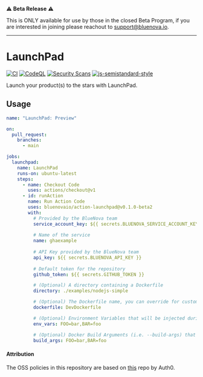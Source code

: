 ⚠️ **Beta Release** ⚠️ 

This is ONLY available for use by those in the closed Beta Program, if you are interested in joining please reachout to [support@bluenova.io](mailto:support@bluenova.io?subject=Beta%20Program).

---

# LaunchPad

[![CI](https://github.com/bluenovaio/action-launchpad/actions/workflows/ci.yaml/badge.svg)](https://github.com/bluenovaio/action-launchpad/actions/workflows/ci.yaml)
[![CodeQL](https://github.com/bluenovaio/action-launchpad/actions/workflows/codeql-analysis.yml/badge.svg)](https://github.com/bluenovaio/action-launchpad/actions/workflows/codeql-analysis.yml)
[![Security Scans](https://github.com/bluenovaio/action-launchpad/actions/workflows/security.yaml/badge.svg)](https://github.com/bluenovaio/action-launchpad/actions/workflows/security.yaml)
[![js-semistandard-style](https://img.shields.io/badge/code%20style-semistandard-brightgreen.svg?style=flat-square)](https://github.com/standard/semistandard)

Launch your product(s) to the stars with LaunchPad.

## Usage
```yaml
name: "LaunchPad: Preview"

on:
  pull_request:
    branches:
      - main

jobs:
  launchpad:
    name: LaunchPad
    runs-on: ubuntu-latest
    steps:
      - name: Checkout Code
        uses: actions/checkout@v1
      - id: runAction
        name: Run Action Code
        uses: bluenovaio/action-launchpad@v0.1.0-beta2
        with:
          # Provided by the BlueNova team
          service_account_key: ${{ secrets.BLUENOVA_SERVICE_ACCOUNT_KEY }}
          
          # Name of the service
          name: ghaexample
          
          # API Key provided by the BlueNova team
          api_key: ${{ secrets.BLUENOVA_API_KEY }}
          
          # Default token for the repository
          github_token: ${{ secrets.GITHUB_TOKEN }}

          # (Optional) A directory containing a Dockerfile
          directory: ./examples/nodejs-simple

          # (Optional) The Dockerfile name, you can override for custom names (i.e. DevDockerfile)
          dockerfile: DevDockerfile

          # (Optional) Environment Variables that will be injected during runtime
          env_vars: FOO=bar,BAR=foo

          # (Optional) Docker Build Arguments (i.e. --build-args) that will be injected during the build 
          build_args: FOO=bar,BAR=foo

```

#### Attribution

The OSS policies in this repository are based on [this](https://github.com/auth0/open-source-template) repo by Auth0.

